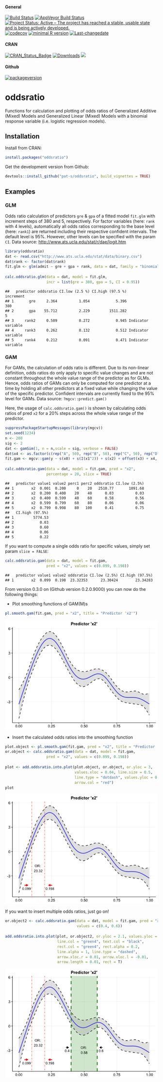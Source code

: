 
#### General

[![Build Status](https://travis-ci.org/pat-s/oddsratio.svg?branch=master)](https://travis-ci.org/pat-s/oddsratio) [![AppVeyor Build Status](https://ci.appveyor.com/api/projects/status/github/pat-s/oddsratio?branch=master&svg=true)](https://ci.appveyor.com/project/pat-s/oddsratio) [![Project Status: Active – The project has reached a stable, usable state and is being actively developed.](http://www.repostatus.org/badges/latest/active.svg)](http://www.repostatus.org/#active) [![codecov](https://codecov.io/gh/pat-s/oddsratio/branch/master/graph/badge.svg)](https://codecov.io/gh/pat-s/oddsratio) [![minimal R version](https://img.shields.io/badge/R%3E%3D-3.0.0-6666ff.svg)](https://cran.r-project.org/) [![Last-changedate](https://img.shields.io/badge/last%20change-2017--01--12-yellowgreen.svg)](/commits/master)

#### CRAN

[![CRAN\_Status\_Badge](http://www.r-pkg.org/badges/version/oddsratio)](http://cran.r-project.org/package=oddsratio) [![Downloads](http://cranlogs.r-pkg.org/badges/oddsratio?color=brightgreen)](http://www.r-pkg.org/pkg/oddsratio) ![](http://cranlogs.r-pkg.org/badges/grand-total/oddsratio)

#### Github

[![packageversion](https://img.shields.io/badge/Package%20version-0.3.1-orange.svg?style=flat-square)](commits/master)

oddsratio
=========

Functions for calculation and plotting of odds ratios of Generalized Additive (Mixed) Models and Generalized Linear (Mixed) Models with a binomial response variable (i.e. logistic regression models).

Installation
------------

Install from CRAN:

``` r
install.packages("oddsratio")
```

Get the development version from Github:

``` r
devtools::install_github("pat-s/oddsratio", build_vignettes = TRUE)
```

Examples
--------

### GLM

Odds ratio calculation of predictors `gre` & `gpa` of a fitted model `fit.glm` with increment steps of 380 and 5, respectively.
For factor variables (here: `rank` with 4 levels), automatically all odds ratios corresponding to the base level (here: `rank1`) are returned including their respective confident intervals. The default level is 95%. However, other levels can be specified with the param `CI`. Data source: <http://www.ats.ucla.edu/stat/r/dae/logit.htm>

``` r
library(oddsratio)
dat <- read.csv("http://www.ats.ucla.edu/stat/data/binary.csv")
dat$rank <- factor(dat$rank)
fit.glm <- glm(admit ~ gre + gpa + rank, data = dat, family = "binomial")

calc.oddsratio.glm(data = dat, model = fit.glm, 
                   incr = list(gre = 380, gpa = 5, CI = 0.95))
```

    ##   predictor oddsratio CI.low (2.5 %) CI.high (97.5 %)          increment
    ## 1       gre     2.364          1.054            5.396                380
    ## 2       gpa    55.712          2.229         1511.282                  5
    ## 3     rank2     0.509          0.272            0.945 Indicator variable
    ## 4     rank3     0.262          0.132            0.512 Indicator variable
    ## 5     rank4     0.212          0.091            0.471 Indicator variable

### GAM

For GAMs, the calculation of odds ratio is different. Due to its non-linear definition, odds ratios do only apply to specific value changes and are not constant throughout the whole value range of the predictor as for GLMs. Hence, odds ratios of GAMs can only be computed for one predictor at a time by holding all other predictors at a fixed value while changing the value of the specific predictor. Confident intervals are currently fixed to the 95% level for GAMs. Data source: `?mgcv::predict.gam()`

Here, the usage of `calc.oddsratio.gam()` is shown by calculating odds ratios of pred `x2` for a 20% steps across the whole value range of the predictor.

``` r
suppressPackageStartupMessages(library(mgcv))
set.seed(1234)
n <- 200
sig <- 2
dat <- gamSim(1, n = n,scale = sig, verbose = FALSE)
dat$x4 <- as.factor(c(rep("A", 50), rep("B", 50), rep("C", 50), rep("D", 50)))
fit.gam <- mgcv::gam(y ~ s(x0) + s(I(x1^2)) + s(x2) + offset(x3) + x4, data = dat)

calc.oddsratio.gam(data = dat, model = fit.gam, pred = "x2", 
                   percentage = 20, slice = TRUE)
```

    ##   predictor value1 value2 perc1 perc2 oddsratio CI.low (2.5%)
    ## 1        x2  0.001  0.200     0    20   2510.77       1091.68
    ## 2        x2  0.200  0.400    20    40      0.03          0.03
    ## 3        x2  0.400  0.599    40    60      0.58          0.56
    ## 4        x2  0.599  0.799    60    80      0.06          0.06
    ## 5        x2  0.799  0.998    80   100      0.41          0.75
    ##   CI.high (97.5%)
    ## 1         5774.53
    ## 2            0.03
    ## 3            0.60
    ## 4            0.06
    ## 5            0.22

If you want to compute a single odds ratio for specific values, simply set param `slice = FALSE`:

``` r
calc.oddsratio.gam(data = dat, model = fit.gam, 
                   pred = "x2", values = c(0.099, 0.198))
```

    ##   predictor value1 value2 oddsratio CI.low (2.5%) CI.high (97.5%)
    ## 1        x2  0.099  0.198  23.32353      23.30424        23.34283

From version 0.3.0 on (Github version 0.2.0.9000) you can now do the following things:

-   Plot smoothing functions of GAM(M)s

``` r
pl.smooth.gam(fit.gam, pred = "x2", title = "Predictor 'x2'")
```

![](README_files/figure-markdown_github/unnamed-chunk-6-1.png)

-   Insert the calculated odds ratios into the smoothing function

``` r
plot.object <- pl.smooth.gam(fit.gam, pred = "x2", title = "Predictor 'x2'")
or.object <- calc.oddsratio.gam(data = dat, model = fit.gam, 
                   pred = "x2", values = c(0.099, 0.198))

plot <- add.oddsratio.into.plot(plot.object, or.object, or.yloc = 3,
                                values.xloc = 0.04, line.size = 0.5, 
                                line.type = "dotdash", values.yloc = 0.5,
                                arrow.col = "red")
plot
```

![](README_files/figure-markdown_github/unnamed-chunk-7-1.png)

If you want to insert multiple odds ratios, just go on!

``` r
or.object2 <- calc.oddsratio.gam(data = dat, model = fit.gam, pred = "x2", 
                                 values = c(0.4, 0.6))
                                  
add.oddsratio.into.plot(plot, or.object2, or.yloc = 2.1, values.yloc = 2,
                        line.col = "green4", text.col = "black",
                        rect.col = "green4", rect.alpha = 0.2,
                        line.alpha = 1, line.type = "dashed",
                        arrow.xloc.r = 0.01, arrow.xloc.l = -0.01,
                        arrow.length = 0.01, rect = T)   
```

![](README_files/figure-markdown_github/unnamed-chunk-8-1.png)
